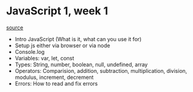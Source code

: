 # JavaScript 1, week 1

[source](https://github.com/HackYourFuture-CPH/JavaScript/tree/675adba05e23ccf1b52d653e03f7d9b1f11c4e09/javascript1/week1)

- Intro JavaScript (What is it, what can you use it for)
- Setup js either via browser or via node
- Console.log
- Variables: var, let, const
- Types: String, number, boolean, null, undefined, array
- Operators: Comparision, addition, subtraction, multiplication, division, modulus, increment, decrement
- Errors: How to read and fix errors
